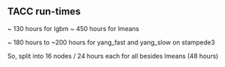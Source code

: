 ## TACC run-times

~ 130 hours for lgbm 
~ 450 hours for lmeans 

~ 180 hours to ~200 hours for yang_fast and yang_slow on stampede3

So, split into 16 nodes / 24 hours each for all besides lmeans (48 hours)